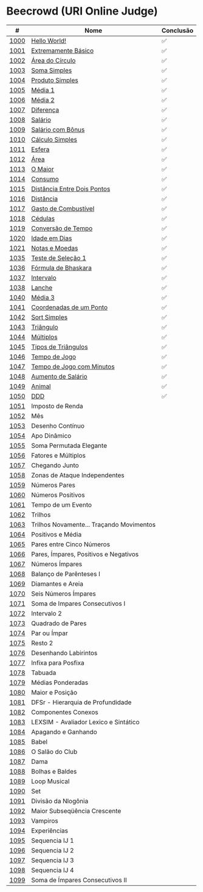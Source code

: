 # Beecrowd (URI Online Judge)

|                                #                                |                                                   Nome                                                   | Conclusão |
| --------------------------------------------------------------- | -------------------------------------------------------------------------------------------------------- | --------- |
| [1000](https://www.beecrowd.com.br/judge/pt/problems/view/1000) | [Hello World!](https://github.com/carolinepedasil/Java/blob/master/Beecrowd/URI1000.java)                | ✅        |
| [1001](https://www.beecrowd.com.br/judge/pt/problems/view/1001) | [Extremamente Básico](https://github.com/carolinepedasil/Java/blob/master/Beecrowd/URI1001.java)         | ✅        |
| [1002](https://www.beecrowd.com.br/judge/pt/problems/view/1002) | [Área do Círculo](https://github.com/carolinepedasil/Java/blob/master/Beecrowd/URI1002.java)             | ✅        |
| [1003](https://www.beecrowd.com.br/judge/pt/problems/view/1003) | [Soma Simples](https://github.com/carolinepedasil/Java/blob/master/Beecrowd/URI1003.java)                | ✅        |
| [1004](https://www.beecrowd.com.br/judge/pt/problems/view/1004) | [Produto Simples](https://github.com/carolinepedasil/Java/blob/master/Beecrowd/URI1004.java)             | ✅        |
| [1005](https://www.beecrowd.com.br/judge/pt/problems/view/1005) | [Média 1](https://github.com/carolinepedasil/Java/blob/master/Beecrowd/URI1005.java)                     | ✅        |
| [1006](https://www.beecrowd.com.br/judge/pt/problems/view/1006) | [Média 2](https://github.com/carolinepedasil/Java/blob/master/Beecrowd/URI1006.java)                     | ✅        |
| [1007](https://www.beecrowd.com.br/judge/pt/problems/view/1007) | [Diferença](https://github.com/carolinepedasil/Java/blob/master/Beecrowd/URI1007.java)                   | ✅        |
| [1008](https://www.beecrowd.com.br/judge/pt/problems/view/1008) | [Salário](https://github.com/carolinepedasil/Java/blob/master/Beecrowd/URI1008.java)                     | ✅        |
| [1009](https://www.beecrowd.com.br/judge/pt/problems/view/1009) | [Salário com Bônus](https://github.com/carolinepedasil/Java/blob/master/Beecrowd/URI1009.java)           | ✅        |
| [1010](https://www.beecrowd.com.br/judge/pt/problems/view/1010) | [Cálculo Simples](https://github.com/carolinepedasil/Java/blob/master/Beecrowd/URI1010.java)             | ✅        |
| [1011](https://www.beecrowd.com.br/judge/pt/problems/view/1011) | [Esfera](https://github.com/carolinepedasil/Java/blob/master/Beecrowd/URI1011.java)                      | ✅        |
| [1012](https://www.beecrowd.com.br/judge/pt/problems/view/1012) | [Área](https://github.com/carolinepedasil/Java/blob/master/Beecrowd/URI1012.java)                        | ✅        |
| [1013](https://www.beecrowd.com.br/judge/pt/problems/view/1013) | [O Maior](https://github.com/carolinepedasil/Java/blob/master/Beecrowd/URI1013.java)                     | ✅        |
| [1014](https://www.beecrowd.com.br/judge/pt/problems/view/1014) | [Consumo](https://github.com/carolinepedasil/Java/blob/master/Beecrowd/URI1014.java)                     | ✅        |
| [1015](https://www.beecrowd.com.br/judge/pt/problems/view/1015) | [Distância Entre Dois Pontos](https://github.com/carolinepedasil/Java/blob/master/Beecrowd/URI1015.java) | ✅        |
| [1016](https://www.beecrowd.com.br/judge/pt/problems/view/1016) | [Distância](https://github.com/carolinepedasil/Java/blob/master/Beecrowd/URI1016.java)                   | ✅        |
| [1017](https://www.beecrowd.com.br/judge/pt/problems/view/1017) | [Gasto de Combustível](https://github.com/carolinepedasil/Java/blob/master/Beecrowd/URI1017.java)        | ✅        |
| [1018](https://www.beecrowd.com.br/judge/pt/problems/view/1018) | [Cédulas](https://github.com/carolinepedasil/Java/blob/master/Beecrowd/URI1018.java)                     | ✅        |
| [1019](https://www.beecrowd.com.br/judge/pt/problems/view/1019) | [Conversão de Tempo](https://github.com/carolinepedasil/Java/blob/master/Beecrowd/URI1019.java)          | ✅        |
| [1020](https://www.beecrowd.com.br/judge/pt/problems/view/1020) | [Idade em Dias](https://github.com/carolinepedasil/Java/blob/master/Beecrowd/URI1020.java)               | ✅        |
| [1021](https://www.beecrowd.com.br/judge/pt/problems/view/1021) | [Notas e Moedas](https://github.com/carolinepedasil/Java/blob/master/Beecrowd/URI1021.java)              | ✅        |
| [1035](https://www.beecrowd.com.br/judge/pt/problems/view/1035) | [Teste de Seleção 1](https://github.com/carolinepedasil/Java/blob/master/Beecrowd/URI1035.java)          | ✅        |
| [1036](https://www.beecrowd.com.br/judge/pt/problems/view/1036) | [Fórmula de Bhaskara](https://github.com/carolinepedasil/Java/blob/master/Beecrowd/URI1036.java)         | ✅        |
| [1037](https://www.beecrowd.com.br/judge/pt/problems/view/1037) | [Intervalo](https://github.com/carolinepedasil/Java/blob/master/Beecrowd/URI1037.java)                   | ✅        |
| [1038](https://www.beecrowd.com.br/judge/pt/problems/view/1038) | [Lanche](https://github.com/carolinepedasil/Java/blob/master/Beecrowd/URI1038.java)                      | ✅        |
| [1040](https://www.beecrowd.com.br/judge/pt/problems/view/1040) | [Média 3](https://github.com/carolinepedasil/Java/blob/master/Beecrowd/URI1040.java)                     | ✅        |
| [1041](https://www.beecrowd.com.br/judge/pt/problems/view/1041) | [Coordenadas de um Ponto](https://github.com/carolinepedasil/Java/blob/master/Beecrowd/URI1041.java)     | ✅        |
| [1042](https://www.beecrowd.com.br/judge/pt/problems/view/1042) | [Sort Simples](https://github.com/carolinepedasil/Java/blob/master/Beecrowd/URI1042.java)                | ✅        |
| [1043](https://www.beecrowd.com.br/judge/pt/problems/view/1043) | [Triângulo](https://github.com/carolinepedasil/Java/blob/master/Beecrowd/URI1043.java)                   | ✅        |
| [1044](https://www.beecrowd.com.br/judge/pt/problems/view/1044) | [Múltiplos](https://github.com/carolinepedasil/Java/blob/master/Beecrowd/URI1044.java)                   | ✅        |
| [1045](https://www.beecrowd.com.br/judge/pt/problems/view/1045) | [Tipos de Triângulos](https://github.com/carolinepedasil/Java/blob/master/Beecrowd/URI1045.java)         | ✅        |
| [1046](https://www.beecrowd.com.br/judge/pt/problems/view/1046) | [Tempo de Jogo](https://github.com/carolinepedasil/Java/blob/master/Beecrowd/URI1046.java)               | ✅        |
| [1047](https://www.beecrowd.com.br/judge/pt/problems/view/1047) | [Tempo de Jogo com Minutos](https://github.com/carolinepedasil/Java/blob/master/Beecrowd/URI1047.java)   | ✅        |
| [1048](https://www.beecrowd.com.br/judge/pt/problems/view/1048) | [Aumento de Salário](https://github.com/carolinepedasil/Java/blob/master/Beecrowd/URI1048.java)          | ✅        |
| [1049](https://www.beecrowd.com.br/judge/pt/problems/view/1049) | [Animal](https://github.com/carolinepedasil/Java/blob/master/Beecrowd/URI1049.java)                      | ✅        |
| [1050](https://www.beecrowd.com.br/judge/pt/problems/view/1050) | [DDD](https://github.com/carolinepedasil/Java/blob/master/Beecrowd/URI1050.java)                         | ✅        |
| [1051](https://www.beecrowd.com.br/judge/pt/problems/view/1051) | Imposto de Renda                         |           |
| [1052](https://www.beecrowd.com.br/judge/pt/problems/view/1052) | Mês                                      |           |
| [1053](https://www.beecrowd.com.br/judge/pt/problems/view/1053) | Desenho Contínuo                         |           |
| [1054](https://www.beecrowd.com.br/judge/pt/problems/view/1054) | Apo Dinâmico                             |           |
| [1055](https://www.beecrowd.com.br/judge/pt/problems/view/1055) | Soma Permutada Elegante                  |           |
| [1056](https://www.beecrowd.com.br/judge/pt/problems/view/1056) | Fatores e Múltiplos                      |           |
| [1057](https://www.beecrowd.com.br/judge/pt/problems/view/1057) | Chegando Junto                           |           |
| [1058](https://www.beecrowd.com.br/judge/pt/problems/view/1058) | Zonas de Ataque Independentes            |           |
| [1059](https://www.beecrowd.com.br/judge/pt/problems/view/1059) | Números Pares                            |           |
| [1060](https://www.beecrowd.com.br/judge/pt/problems/view/1060) | Números Positivos                        |           |
| [1061](https://www.beecrowd.com.br/judge/pt/problems/view/1061) | Tempo de um Evento                       |           |
| [1062](https://www.beecrowd.com.br/judge/pt/problems/view/1062) | Trilhos                                  |           |
| [1063](https://www.beecrowd.com.br/judge/pt/problems/view/1063) | Trilhos Novamente... Traçando Movimentos |           |
| [1064](https://www.beecrowd.com.br/judge/pt/problems/view/1064) | Positivos e Média                        |           |
| [1065](https://www.beecrowd.com.br/judge/pt/problems/view/1065) | Pares entre Cinco Números                |           |
| [1066](https://www.beecrowd.com.br/judge/pt/problems/view/1066) | Pares, Ímpares, Positivos e Negativos    |           |
| [1067](https://www.beecrowd.com.br/judge/pt/problems/view/1067) | Números Ímpares                          |           |
| [1068](https://www.beecrowd.com.br/judge/pt/problems/view/1068) | Balanço de Parênteses I                  |           |
| [1069](https://www.beecrowd.com.br/judge/pt/problems/view/1069) | Diamantes e Areia                        |           |
| [1070](https://www.beecrowd.com.br/judge/pt/problems/view/1070) | Seis Números Ímpares                     |           |
| [1071](https://www.beecrowd.com.br/judge/pt/problems/view/1071) | Soma de Impares Consecutivos I           |           |
| [1072](https://www.beecrowd.com.br/judge/pt/problems/view/1072) | Intervalo 2                              |           |
| [1073](https://www.beecrowd.com.br/judge/pt/problems/view/1073) | Quadrado de Pares                        |           |
| [1074](https://www.beecrowd.com.br/judge/pt/problems/view/1074) | Par ou Ímpar                             |           |
| [1075](https://www.beecrowd.com.br/judge/pt/problems/view/1075) | Resto 2                                  |           |
| [1076](https://www.beecrowd.com.br/judge/pt/problems/view/1076) | Desenhando Labirintos                    |           |
| [1077](https://www.beecrowd.com.br/judge/pt/problems/view/1077) | Infixa para Posfixa                      |           |
| [1078](https://www.beecrowd.com.br/judge/pt/problems/view/1078) | Tabuada                                  |           |
| [1079](https://www.beecrowd.com.br/judge/pt/problems/view/1079) | Médias Ponderadas                        |           |
| [1080](https://www.beecrowd.com.br/judge/pt/problems/view/1080) | Maior e Posição                          |           |
| [1081](https://www.beecrowd.com.br/judge/pt/problems/view/1081) | DFSr - Hierarquia de Profundidade        |           |
| [1082](https://www.beecrowd.com.br/judge/pt/problems/view/1082) | Componentes Conexos                      |           |
| [1083](https://www.beecrowd.com.br/judge/pt/problems/view/1083) | LEXSIM - Avaliador Lexico e Sintático    |           |
| [1084](https://www.beecrowd.com.br/judge/pt/problems/view/1084) | Apagando e Ganhando                      |           |
| [1085](https://www.beecrowd.com.br/judge/pt/problems/view/1085) | Babel                                    |           |
| [1086](https://www.beecrowd.com.br/judge/pt/problems/view/1086) | O Salão do Club                          |           |
| [1087](https://www.beecrowd.com.br/judge/pt/problems/view/1087) | Dama                                     |           |
| [1088](https://www.beecrowd.com.br/judge/pt/problems/view/1088) | Bolhas e Baldes                          |           |
| [1089](https://www.beecrowd.com.br/judge/pt/problems/view/1089) | Loop Musical                             |           |
| [1090](https://www.beecrowd.com.br/judge/pt/problems/view/1090) | Set                                      |           |
| [1091](https://www.beecrowd.com.br/judge/pt/problems/view/1091) | Divisão da Nlogônia                      |           |
| [1092](https://www.beecrowd.com.br/judge/pt/problems/view/1092) | Maior Subseqüência Crescente             |           |
| [1093](https://www.beecrowd.com.br/judge/pt/problems/view/1093) | Vampiros                                 |           |
| [1094](https://www.beecrowd.com.br/judge/pt/problems/view/1094) | Experiências                             |           |
| [1095](https://www.beecrowd.com.br/judge/pt/problems/view/1095) | Sequencia IJ 1                           |           |
| [1096](https://www.beecrowd.com.br/judge/pt/problems/view/1096) | Sequencia IJ 2                           |           |
| [1097](https://www.beecrowd.com.br/judge/pt/problems/view/1097) | Sequencia IJ 3                           |           |
| [1098](https://www.beecrowd.com.br/judge/pt/problems/view/1098) | Sequencia IJ 4                           |           |
| [1099](https://www.beecrowd.com.br/judge/pt/problems/view/1099) | Soma de Ímpares Consecutivos II          |           |